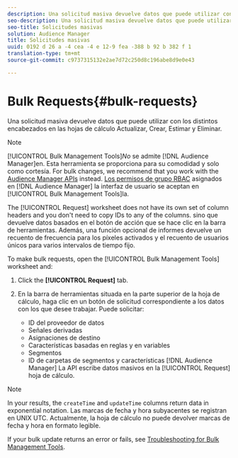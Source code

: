 ```yaml
---
description: Una solicitud masiva devuelve datos que puede utilizar con los distintos encabezados en las hojas de cálculo Actualizar, Crear, Estimar y Eliminar.
seo-description: Una solicitud masiva devuelve datos que puede utilizar con los distintos encabezados en las hojas de cálculo Actualizar, Crear, Estimar y Eliminar.
seo-title: Solicitudes masivas
solution: Audience Manager
title: Solicitudes masivas
uuid: 0192 d 26 a -4 cea -4 e 12-9 fea -388 b 92 b 382 f 1
translation-type: tm+mt
source-git-commit: c9737315132e2ae7d72c250d8c196abe8d9e0e43

---
```



# Bulk Requests{#bulk-requests}

Una solicitud masiva devuelve datos que puede utilizar con los distintos encabezados en las hojas de cálculo Actualizar, Crear, Estimar y Eliminar.

<!-- 

t_bulk_requests.xml

 -->

>[!NOTE]
>
>[!UICONTROL Bulk Management Tools]*No* se admite [!DNL Audience Manager]en. Esta herramienta se proporciona para su comodidad y solo como cortesía. For bulk changes, we recommend that you work with the [Audience Manager APIs](../../api/rest-api-main/aam-api-getting-started.md) instead. [Los permisos de grupo RBAC](../../features/administration/administration-overview.md) asignados en [!DNL Audience Manager] la interfaz de usuario se aceptan en [!UICONTROL Bulk Management Tools]la.

The [!UICONTROL Request] worksheet does not have its own set of column headers and you don't need to copy IDs to any of the columns. sino que devuelve datos basados en el botón de acción que se hace clic en la barra de herramientas. Además, una función opcional de informes devuelve un recuento de frecuencia para los píxeles activados y el recuento de usuarios únicos para varios intervalos de tiempo fijo.

To make bulk requests, open the [!UICONTROL Bulk Management Tools] worksheet and:

1. Click the **[!UICONTROL Request]** tab.
2. En la barra de herramientas situada en la parte superior de la hoja de cálculo, haga clic en un botón de solicitud correspondiente a los datos con los que desee trabajar. Puede solicitar:

   * ID del proveedor de datos
   * Señales derivadas
   * Asignaciones de destino
   * Características basadas en reglas y en variables
   * Segmentos
   * ID de carpetas de segmentos y características
   [!DNL Audience Manager] La API escribe datos masivos en la [!UICONTROL Request] hoja de cálculo.

>[!NOTE]
>
>In your results, the `createTime` and `updateTime` columns return data in exponential notation. Las marcas de fecha y hora subyacentes se registran en UNIX UTC. Actualmente, la hoja de cálculo no puede devolver marcas de fecha y hora en formato legible.

If your bulk update returns an error or fails, see [Troubleshooting for Bulk Management Tools](../../reference/bulk-management-tools/bulk-troubleshooting.md).

